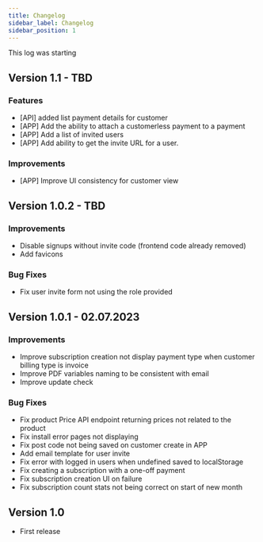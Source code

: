 ```yaml
---
title: Changelog
sidebar_label: Changelog
sidebar_position: 1
---
```

This log was starting

## Version 1.1 - TBD

### Features

* [API] added list payment details for customer
* [APP] Add the ability to attach a customerless payment to a payment
* [APP] Add a list of invited users
* [APP] Add ability to get the invite URL for a user.

### Improvements

* [APP] Improve UI consistency for customer view

## Version 1.0.2 - TBD

### Improvements

* Disable signups without invite code (frontend code already removed)
* Add favicons

### Bug Fixes

* Fix user invite form not using the role provided

## Version 1.0.1 - 02.07.2023

### Improvements
* Improve subscription creation not display payment type when customer billing type is invoice
* Improve PDF variables naming to be consistent with email
* Improve update check

### Bug Fixes

* Fix product Price API endpoint returning prices not related to the product
* Fix install error pages not displaying
* Fix post code not being saved on customer create in APP
* Add email template for user invite
* Fix error with logged in users when undefined saved to localStorage
* Fix creating a subscription with a one-off payment
* Fix subscription creation UI on failure
* Fix subscription count stats not being correct on start of new month

## Version 1.0

* First release
